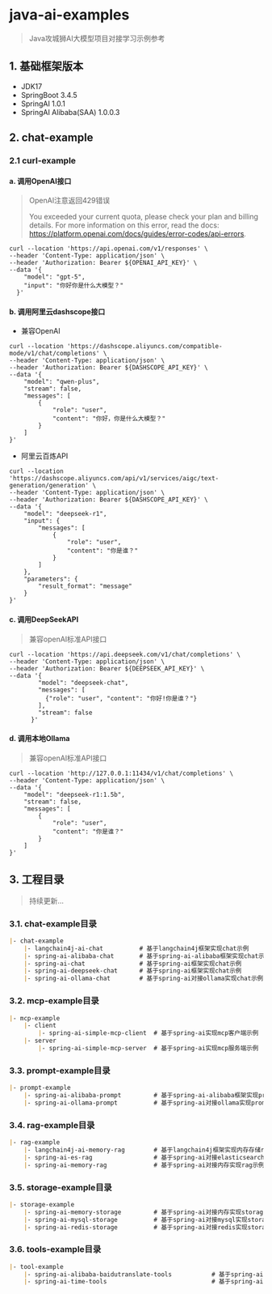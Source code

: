# java-ai-examples

> Java攻城狮AI大模型项目对接学习示例参考

## 1. 基础框架版本

- JDK17
- SpringBoot 3.4.5
- SpringAI 1.0.1
- SpringAI Alibaba(SAA) 1.0.0.3

## 2. chat-example

### 2.1 curl-example
#### a. 调用OpenAI接口
> OpenAI注意返回429错误
> 
> You exceeded your current quota, please check your plan and billing details. For more information on this error, read the docs: https://platform.openai.com/docs/guides/error-codes/api-errors.
```shell
curl --location 'https://api.openai.com/v1/responses' \
--header 'Content-Type: application/json' \
--header 'Authorization: Bearer ${OPENAI_API_KEY}' \
--data '{
    "model": "gpt-5",
    "input": "你好你是什么大模型？"
  }'
```
#### b. 调用阿里云dashscope接口
- 兼容OpenAI
```shell
curl --location 'https://dashscope.aliyuncs.com/compatible-mode/v1/chat/completions' \
--header 'Content-Type: application/json' \
--header 'Authorization: Bearer ${DASHSCOPE_API_KEY}' \
--data '{
    "model": "qwen-plus",
    "stream": false,
    "messages": [
        {
            "role": "user", 
            "content": "你好，你是什么大模型？"
        }
    ]
}'
```
- 阿里云百炼API
```shell
curl --location 'https://dashscope.aliyuncs.com/api/v1/services/aigc/text-generation/generation' \
--header 'Content-Type: application/json' \
--header 'Authorization: Bearer ${DASHSCOPE_API_KEY}' \
--data '{
    "model": "deepseek-r1",
    "input": {
        "messages": [
            {
                "role": "user",
                "content": "你是谁？"
            }
        ]
    },
    "parameters": {
        "result_format": "message"
    }
}'
```
#### c. 调用DeepSeekAPI
> 兼容openAI标准API接口
```shell
curl --location 'https://api.deepseek.com/v1/chat/completions' \
--header 'Content-Type: application/json' \
--header 'Authorization: Bearer ${DEEPSEEK_API_KEY}' \
--data '{
        "model": "deepseek-chat",
        "messages": [
          {"role": "user", "content": "你好!你是谁？"}
        ],
        "stream": false
      }'
```

#### d. 调用本地Ollama
> 兼容openAI标准API接口
```shell
curl --location 'http://127.0.0.1:11434/v1/chat/completions' \
--header 'Content-Type: application/json' \
--data '{
    "model": "deepseek-r1:1.5b",
    "stream": false,
    "messages": [
        {
            "role": "user", 
            "content": "你是谁？"
        }
    ]
}'
```
## 3. 工程目录

> 持续更新...

### 3.1. chat-example目录
```markdown
|- chat-example
    |- langchain4j-ai-chat          # 基于langchain4j框架实现chat示例
    |- spring-ai-alibaba-chat       # 基于spring-ai-alibaba框架实现chat示例
    |- spring-ai-chat               # 基于spring-ai框架实现chat示例
    |- spring-ai-deepseek-chat      # 基于spring-ai框架实现chat示例
    |- spring-ai-ollama-chat        # 基于spring-ai对接ollama实现chat示例
```

### 3.2. mcp-example目录
```markdown
|- mcp-example
    |- client
        |- spring-ai-simple-mcp-client  # 基于spring-ai实现mcp客户端示例
    |- server
        |- spring-ai-simple-mcp-server  # 基于spring-ai实现mcp服务端示例
```

### 3.3. prompt-example目录
```markdown
|- prompt-example
    |- spring-ai-alibaba-prompt         # 基于spring-ai-alibaba框架实现prompt示例
    |- spring-ai-ollama-prompt          # 基于spring-ai对接ollama实现prompt示例
```

### 3.4. rag-example目录
```markdown
|- rag-example
    |- langchain4j-ai-memory-rag        # 基于langchain4j框架实现内存存储rag示例
    |- spring-ai-es-rag                 # 基于spring-ai对接elasticsearch实现rag示例
    |- spring-ai-memory-rag             # 基于spring-ai对接内存实现rag示例
```

### 3.5. storage-example目录
```markdown
|- storage-example
    |- spring-ai-memory-storage         # 基于spring-ai对接内存实现storage示例
    |- spring-ai-mysql-storage          # 基于spring-ai对接mysql实现storage示例
    |- spring-ai-redis-storage          # 基于spring-ai对接redis实现storage示例
```

### 3.6. tools-example目录
```markdown
|- tool-example
    |- spring-ai-alibaba-baidutranslate-tools           # 基于spring-ai-alibaba框架实现tool示例
    |- spring-ai-time-tools                             # 基于spring-ai对接时间工具示例-tools          
```
